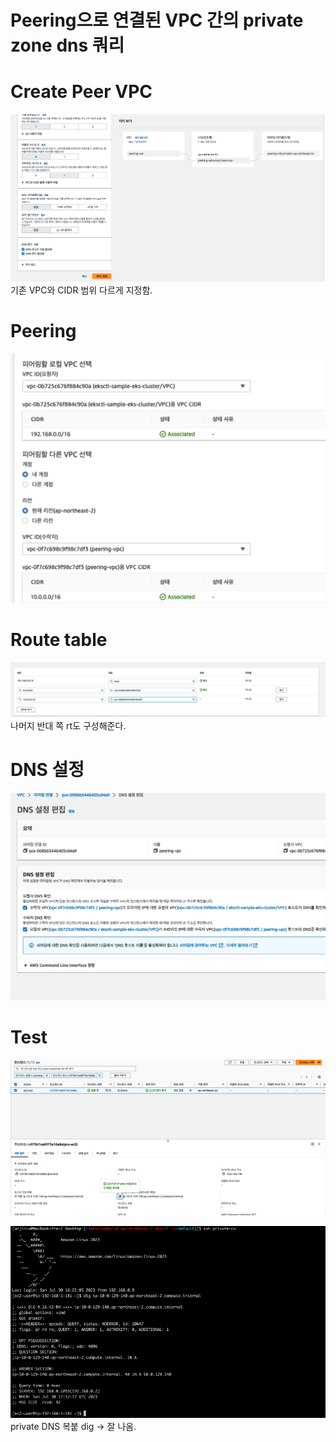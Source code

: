 # Peering으로 연결된 VPC 간의 private zone dns 쿼리 

# Create Peer VPC 
![](<./image/스크린샷 2023-07-31 오전 2.02.42.png>)
기존 VPC와 CIDR 범위 다르게 지정함.

# Peering
![](<./image/스크린샷 2023-07-31 오전 2.06.40.png>)


# Route table
![](<./image/스크린샷 2023-07-31 오전 2.07.51.png>)
나머지 반대 쪽 rt도 구성해준다.

# DNS 설정
![](<./image/스크린샷 2023-07-31 오전 2.10.12.png>)


# Test
![](<./image/스크린샷 2023-07-31 오전 2.11.36.png>)

![](<./image/스크린샷 2023-07-31 오전 2.12.23.png>)
private DNS 복붙 dig -> 잘 나옴.